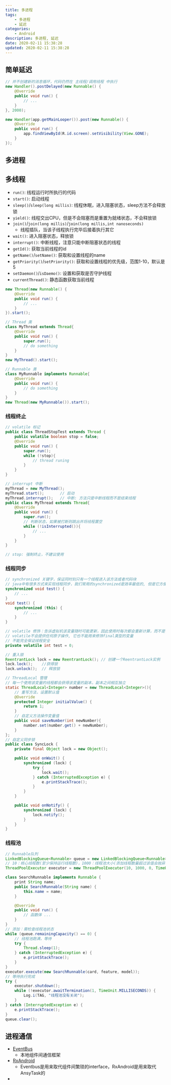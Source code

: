 ```yaml
---
title: 多进程
tags: 
    - 多进程
    - 延迟
categories: 
    - Android
description: 多进程, 延迟
date: 2020-02-11 15:38:28
updated: 2020-02-11 15:38:28
---
```


## 简单延迟

```java
// 并不创建新的消息循环，代码仍然在 主线程/调用线程 中执行
new Handler().postDelayed(new Runnable() {
    @Override
    public void run() {
        // ...
    }
}, 2000);

new Handler(app.getMainLooper()).post(new Runnable() {
    @Override
    public void run() {
        app.findViewById(R.id.screen).setVisibility(View.GONE);
    }
});
```

## 多进程

## 多线程

+ `run()`: 线程运行时所执行的代码
+ `start()`: 启动线程
+ `sleep()`/`sleep(long millis)`: 线程休眠，进入阻塞状态，sleep方法不会释放锁
+ `yield()`: 线程交出CPU，但是不会阻塞而是重置为就绪状态，不会释放锁
+ `join()`/`join(long millis)`/`join(long millis,int nanoseconds)`
  + 线程插队，当该子线程执行完毕后接着执行其它
+ `wait()`: 进入阻塞状态，释放锁
+ `interrupt()`: 中断线程，注意只能中断阻塞状态的线程
+ `getId()`: 获取当前线程的id
+ `getName()`/`setName()`: 获取和设置线程的name
+ `getPriority()`/`setPriority()`: 获取和设置线程的优先级，范围1-10，默认是5
+ `setDaemon()`/`isDaemo()`: 设置和获取是否守护线程
+ `currentThread()`: 静态函数获取当前线程

```java
new Thread(new Runnable() {
    @Override
    public void run() {
        // ...
    }
}).start();
```

```java
// Thread 类
class MyThread extends Thread{
    @Override
    public void run() {
        super.run();
        // do something
    }
}
new MyThread().start();

// Runnable 类
class MyRunnable implements Runnable{
    @Override
    public void run() {
        // do something
    }
}
new Thread(new MyRunnable()).start();
```

### 线程终止

```java
// volatile 标记
public class ThreadStopTest extends Thread {
    public volatile boolean stop = false;
    @Override
    public void run() {
        super.run();
        while (!stop){
            // thread runing
        }
    }
}

// interrupt 中断
myThread = new MyThread();
myThread.start();       // 启动
myThread.interrupt();   // 中断: 方法只是中断线程而不是结束线程
public class MyThread extends Thread{
    @Override
    public void run() {
        super.run();
        // 判断状态，如果被打断则跳出并将线程置空
        while (!isInterrupted()){
            // ...
        }
    }
}

// stop: 强制终止，不建议使用
```

### 线程同步

```java
// synchronized 关键字，保证同时刻只有一个线程进入该方法或者代码块
// java中有很多方式来实现线程同步，我们常用的synchronized是效率最低的, 但是它方便
synchronized void test() {
    // ...
}
void test() {
    synchronized (this) {
        // ...
    }
}

// volatile 修饰：告诉虚拟机该变量随时可能更新，因此使用时每次都会重新计算，而不是使用寄存器的值
// volatile不会提供任何原子操作, 它也不能用来修饰final类型的变量
// 不能完全保证线程安全
private volatile int test = 0;

// 重入锁
ReentrantLock lock = new ReentrantLock(); // 创建一个ReentrantLock实例
lock.lock();    //获得锁
lock.unlock();  // 释放锁

// ThreadLocal 管理
// 每一个使用该变量的线程都会获得该变量的副本，副本之间相互独立
static ThreadLocal<Integer> number = new ThreadLocal<Integer>(){
    // 重写方法，设置默认值
    @Override
    protected Integer initialValue() {
        return 1;
    }
    // 自定义方法操作变量值
    public void saveNumber(int newNumber){
        number.set(number.get() + newNumber);
    }
};
// 自定义同步锁
public class SyncLock {
    private final Object lock = new Object();

    public void onWait() {
        synchronized (lock) {
            try {
                lock.wait();
            } catch (InterruptedException e) {
                e.printStackTrace();
            }
        }
    }

    public void onNotify() {
        synchronized (lock) {
            lock.notify();
        }
    }
}
```

### 线程池

```java
// Runnable队列
LinkedBlockingQueue<Runnable> queue = new LinkedBlockingQueue<Runnable>(1000);
// 10：核心线程数(至少保持运行线程数)，1000：线程池大小(添加线程数量超过该值会抛异常)
ThreadPoolExecutor executor = new ThreadPoolExecutor(10, 1000, 0, TimeUnit.MILLISECONDS, queue);

class SearchRunnable implements Runnable {
    print String name;
    public SearchRunnable(String name) {
        this.name = name;
    }

    @Override
    public void run() {
        // 函数体 ...
    }
}
// 添加：需检查线程池状态
while (queue.remainingCapacity() == 0) {
    // 线程池跑满，等待
    try {
        Thread.sleep(1);
    } catch (InterruptedException e) {
        e.printStackTrace();
    }
}
executor.execute(new SearchRunnable(card, feature, model));
// 等待执行完成
try {
    executor.shutdown();
    while (!executor.awaitTermination(1, TimeUnit.MILLISECONDS)) {
        Log.i(TAG, "线程池没有关闭");
    }
} catch (InterruptedException e) {
    e.printStackTrace();
}
queue.clear();
```

## 进程通信

+ [EventBus](https://github.com/greenrobot/EventBus)
  + 本地组件间通信框架
+ [RxAndroid](客户端组件间异步通信的框架)
  + Eventbus是用来取代组件间繁琐的interface，RxAndroid是用来取代AnsyTask的
+ 
